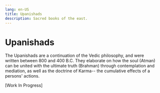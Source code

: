```yaml
---
lang: en-US
title: Upanishads
description: Sacred books of the east.
---
```


# Upanishads
The Upanishads are a continuation of the Vedic philosophy, and were written between 800 and 400 B.C. They elaborate on how the soul (Atman) can be united with the ultimate truth (Brahman) through contemplation and mediation, as well as the doctrine of Karma-- the cumulative effects of a persons' actions. 

[Work In Progress]